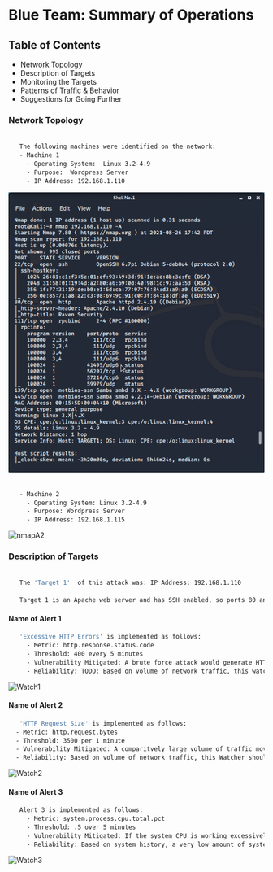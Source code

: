 # Blue Team: Summary of Operations

## Table of Contents
- Network Topology
- Description of Targets
- Monitoring the Targets
- Patterns of Traffic & Behavior
- Suggestions for Going Further

### Network Topology

```bash

   The following machines were identified on the network:
   - Machine 1
     - Operating System:  Linux 3.2-4.9
     - Purpose:  Wordpress Server
     - IP Address: 192.168.1.110
 ```
  ![nmapA](Images/nmap-A.png)
  
```bash  
    
   - Machine 2
     - Operating System: Linux 3.2-4.9
     - Purpose: Wordpress Server
     - IP Address: 192.168.1.115
```
 ![nmapA2](Images/nmapA2.png)
 

### Description of Targets

```bash

   The 'Target 1'  of this attack was: IP Address: 192.168.1.110

   Target 1 is an Apache web server and has SSH enabled, so ports 80 and 22 are possible ports of entry for attackers. As such, the following alerts have been implemented:
```

#### Name of Alert 1

```bash
   'Excessive HTTP Errors' is implemented as follows:
     - Metric: http.response.status.code
     - Threshold: 400 every 5 minutes
     - Vulnerability Mitigated: A brute force attack would generate HTTP error responses.  This Watcher alerts if there are an excessive number of HTTP requests in a short period of time
     - Reliability: TODO: Based on volume of network traffic, this watcher generates a low amount of false positives.
```
 ![Watch1](Images/Watch1.PNG)

#### Name of Alert 2

```bash
   'HTTP Request Size' is implemented as follows:
  - Metric: http.request.bytes
  - Threshold: 3500 per 1 minute
  - Vulnerability Mitigated: A comparitvely large volume of traffic moving ovewr the system would be unusual and warrant investigation.
  - Reliability: Based on volume of network traffic, this Watcher should not trigger many flase positives.
```
 ![Watch2](Images/Watch2.PNG)

#### Name of Alert 3

```bash
   Alert 3 is implemented as follows:
     - Metric: system.process.cpu.total.pct
     - Threshold: .5 over 5 minutes
     - Vulnerability Mitigated: If the system CPU is working excessively, it could indicate abnormal processes are occuring on the system which should be investigated as potential threats 
     - Reliability: Based on system history, a very low amount of system resources are consumed in the normal course of business, so a spike in utilization would be abnormal.  This would make the rate of false positives low
```
 ![Watch3](Images/Watch3.PNG)
